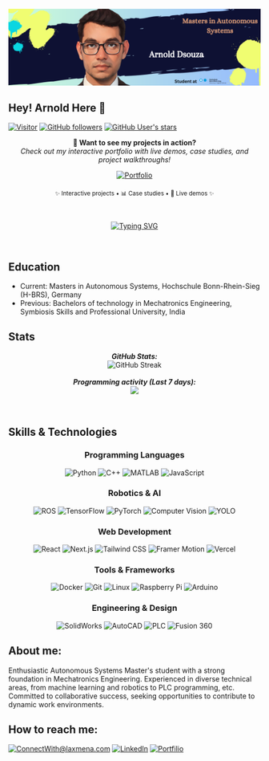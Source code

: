 
![Arnold Dsouza Banner Image](./banner.png)

<h2>Hey! Arnold Here 👋</h2>

[![Visitor](https://visitor-badge.laobi.icu/badge?page_id=Arnold-Dsouza.Arnold-Dsouza)](https://github.com/Arnold-Dsouza)
[![GitHub followers](https://img.shields.io/github/followers/Arnold-Dsouza.svg?style=social&label=Follow)](https://github.com/Arnold-Dsouza?tab=followers)
[![GitHub User's stars](https://img.shields.io/github/stars/Arnold-Dsouza?style=social)](https://github.com/Arnold-Dsouza)

<p align="center">
  <strong>🚀 Want to see my projects in action?</strong><br>
  <em>Check out my interactive portfolio with live demos, case studies, and project walkthroughs!</em>
</p>

<p align="center">
  <a href="https://portfolio-website-arnold-dsouzas-projects.vercel.app/">
    <img src="https://img.shields.io/badge/🌟_Explore_My_Portfolio-FF5722?style=for-the-badge&logo=web&logoColor=white" alt="Portfolio" />
  </a>
</p>

<p align="center">
  <sub>✨ Interactive projects • 📊 Case studies • 🎯 Live demos ✨</sub>
</p>

<br>

<p align="center">
  <a href="https://git.io/typing-svg">
    <img src="https://readme-typing-svg.demolab.com?font=Fira+Code&pause=1000&color=81F71D&center=true&vCenter=true&width=435&lines=Robotics+Engineer+%7C+AI+Enthusiast;Masters+in+Autonomous+Systems;Mechatronics+%7C+Machine+Learning" alt="Typing SVG" />
  </a>
</p>
<br>

<h2> Education</h2>

- Current: Masters in Autonomous Systems, Hochschule Bonn-Rhein-Sieg (H-BRS), Germany 
- Previous: Bachelors of technology in Mechatronics Engineering, Symbiosis Skills and Professional University, India


<h2> Stats</h2>
<div>
  <p align="center">
  <b><em>GitHub Stats:</em></b> <br/>
   <img src="https://github-readme-streak-stats.herokuapp.com?user=Arnold-Dsouza&theme=highcontrast" alt="GitHub Streak" /><br/><br/>
  <b><em>Programming activity (Last 7 days):</em></b> <br/>
    <picture>
  <source
    srcset="https://github-readme-stats.vercel.app/api?username=Arnold-Dsouza&show_icons=true&theme=highcontrast"
    media="(prefers-color-scheme: dark)"
  />
  <source
    srcset="https://github-readme-stats.vercel.app/api?username=Arnold-Dsouza&show_icons=true"
    media="(prefers-color-scheme: light), (prefers-color-scheme: no-preference)"
  />
  <img src="https://github-readme-stats.vercel.app/api?username=Arnold-Dsouza&show_icons=true" />
</picture>
  </p>
</div>

<br>

<h2> Skills & Technologies</h2>

<div align="center">
  
### Programming Languages

![Python](https://img.shields.io/badge/Python-3776AB?style=for-the-badge&logo=python&logoColor=white)
![C++](https://img.shields.io/badge/C++-00599C?style=for-the-badge&logo=cplusplus&logoColor=white)
![MATLAB](https://img.shields.io/badge/MATLAB-0076A8?style=for-the-badge&logo=mathworks&logoColor=white)
![JavaScript](https://img.shields.io/badge/JavaScript-F7DF1E?style=for-the-badge&logo=javascript&logoColor=black)

### Robotics & AI

![ROS](https://img.shields.io/badge/ROS-22314E?style=for-the-badge&logo=ros&logoColor=white)
![TensorFlow](https://img.shields.io/badge/TensorFlow-FF6F00?style=for-the-badge&logo=tensorflow&logoColor=white)
![PyTorch](https://img.shields.io/badge/PyTorch-EE4C2C?style=for-the-badge&logo=pytorch&logoColor=white)
![Computer Vision](https://img.shields.io/badge/OpenCV-5C3EE8?style=for-the-badge&logo=opencv&logoColor=white)
![YOLO](https://img.shields.io/badge/YOLO-00FFFF?style=for-the-badge&logo=yolo&logoColor=black)

### Web Development

![React](https://img.shields.io/badge/React-61DAFB?style=for-the-badge&logo=react&logoColor=black)
![Next.js](https://img.shields.io/badge/Next.js-000000?style=for-the-badge&logo=next.js&logoColor=white)
![Tailwind CSS](https://img.shields.io/badge/Tailwind_CSS-06B6D4?style=for-the-badge&logo=tailwindcss&logoColor=white)
![Framer Motion](https://img.shields.io/badge/Framer_Motion-0055FF?style=for-the-badge&logo=framer&logoColor=white)
![Vercel](https://img.shields.io/badge/Vercel-000000?style=for-the-badge&logo=vercel&logoColor=white)

### Tools & Frameworks

![Docker](https://img.shields.io/badge/Docker-2496ED?style=for-the-badge&logo=docker&logoColor=white)
![Git](https://img.shields.io/badge/Git-F05032?style=for-the-badge&logo=git&logoColor=white)
![Linux](https://img.shields.io/badge/Linux-FCC624?style=for-the-badge&logo=linux&logoColor=black)
![Raspberry Pi](https://img.shields.io/badge/Raspberry_Pi-A22846?style=for-the-badge&logo=raspberrypi&logoColor=white)
![Arduino](https://img.shields.io/badge/Arduino-00979D?style=for-the-badge&logo=arduino&logoColor=white)

### Engineering & Design

![SolidWorks](https://img.shields.io/badge/SolidWorks-FF0000?style=for-the-badge&logo=dassaultsystemes&logoColor=white)
![AutoCAD](https://img.shields.io/badge/AutoCAD-0696D7?style=for-the-badge&logo=autodesk&logoColor=white)
![PLC](https://img.shields.io/badge/PLC_Programming-1769FF?style=for-the-badge&logo=siemens&logoColor=white)
![Fusion 360](https://img.shields.io/badge/Fusion_360-FF6F00?style=for-the-badge&logo=autodesk&logoColor=white)


</div>

<h2> About me:</h2>

Enthusiastic Autonomous Systems Master's student with a strong foundation in Mechatronics Engineering. Experienced in diverse technical areas, from machine learning and robotics to PLC programming, etc. Committed to collaborative success, seeking opportunities to contribute to dynamic work environments.


<h2> How to reach me:</h2>

<a href="mailto:arnolddsouza1999@gmail.com">![ConnectWith@laxmena.com](https://img.shields.io/badge/Gmail-D14836?style=for-the-badge&logo=gmail&logoColor=white)</a> <a href="linkedin.com/in/arnold-dsouza-a169b8195">![LinkedIn](https://img.shields.io/badge/LinkedIn-0077B5?style=for-the-badge&logo=linkedin&logoColor=white)</a> <a href="https://portfolio-website-arnold-dsouzas-projects.vercel.app/">![Portfilio](https://img.shields.io/badge/Portfolio-FF5722?style=for-the-badge&logo=firefox-browser&logoColor=white)</a> 
